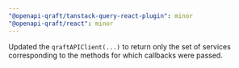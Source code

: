 ```yaml
---
"@openapi-qraft/tanstack-query-react-plugin": minor
"@openapi-qraft/react": minor
---
```


Updated the `qraftAPIClient(...)` to return only the set of services corresponding to the methods for which callbacks were passed.
